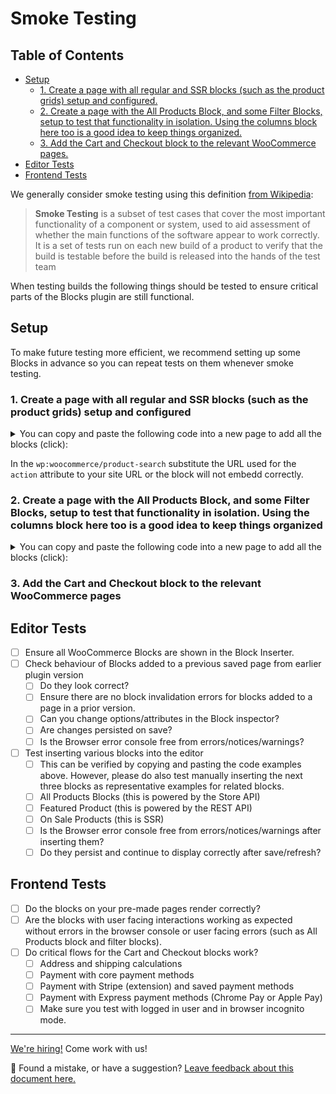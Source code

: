 # Smoke Testing <!-- omit in toc -->

## Table of Contents <!-- omit in toc -->

-   [Setup](#setup)
    -   [1. Create a page with all regular and SSR blocks (such as the product grids) setup and configured.](#1-create-a-page-with-all-regular-and-ssr-blocks-such-as-the-product-grids-setup-and-configured)
    -   [2. Create a page with the All Products Block, and some Filter Blocks, setup to test that functionality in isolation. Using the columns block here too is a good idea to keep things organized.](#2-create-a-page-with-the-all-products-block-and-some-filter-blocks-setup-to-test-that-functionality-in-isolation-using-the-columns-block-here-too-is-a-good-idea-to-keep-things-organized)
    -   [3. Add the Cart and Checkout block to the relevant WooCommerce pages.](#3-add-the-cart-and-checkout-block-to-the-relevant-woocommerce-pages)
-   [Editor Tests](#editor-tests)
-   [Frontend Tests](#frontend-tests)

We generally consider smoke testing using this definition [from Wikipedia](<https://href.li/?https://en.wikipedia.org/wiki/Smoke_testing_(software)>):

> **Smoke Testing** is a subset of test cases that cover the most important functionality of a component or system, used to aid assessment of whether the main functions of the software appear to work correctly. It is a set of tests run on each new build of a product to verify that the build is testable before the build is released into the hands of the test team

When testing builds the following things should be tested to ensure critical parts of the Blocks plugin are still functional.

## Setup

To make future testing more efficient, we recommend setting up some Blocks in advance so you can repeat tests on them whenever smoke testing.

### 1. Create a page with all regular and SSR blocks (such as the product grids) setup and configured

<details>
<summary>You can copy and paste the following code into a new page to add all the blocks (click):</summary>

```html
<!-- wp:woocommerce/featured-product {"editMode":false,"productId":15} -->
<!-- wp:button {"align":"center"} -->
<div class="wp-block-button aligncenter">
	<a
		class="wp-block-button__link"
		href="https://ephemeral-aljullu-20200929.atomicsites.blog/product/beanie/"
		>Shop now</a
	>
</div>
<!-- /wp:button -->
<!-- /wp:woocommerce/featured-product -->

<!-- wp:woocommerce/featured-category {"editMode":false,"categoryId":16} -->
<!-- wp:button {"align":"center"} -->
<div class="wp-block-button aligncenter">
	<a
		class="wp-block-button__link"
		href="https://ephemeral-aljullu-20200929.atomicsites.blog/product-category/clothing/"
		>Shop now</a
	>
</div>
<!-- /wp:button -->
<!-- /wp:woocommerce/featured-category -->

<!-- wp:woocommerce/handpicked-products {"editMode":false,"products":[15,32,16]} /-->

<!-- wp:woocommerce/product-best-sellers /-->

<!-- wp:woocommerce/product-top-rated /-->

<!-- wp:woocommerce/product-new /-->

<!-- wp:woocommerce/product-on-sale /-->

<!-- wp:woocommerce/product-category {"categories":[16]} /-->

<!-- wp:woocommerce/product-tag /-->

<!-- wp:woocommerce/products-by-attribute {"attributes":[{"id":22,"attr_slug":"pa_color"}],"editMode":false} /-->

<!-- wp:woocommerce/product-categories /-->

<!-- wp:woocommerce/product-categories {"isDropdown":true} /-->

<!-- wp:woocommerce/reviews-by-product {"editMode":false,"productId":15} -->
<div
	class="wp-block-woocommerce-reviews-by-product wc-block-reviews-by-product has-image has-name has-date has-rating has-content"
	data-image-type="reviewer"
	data-orderby="most-recent"
	data-reviews-on-page-load="10"
	data-reviews-on-load-more="10"
	data-show-load-more="true"
	data-show-orderby="true"
	data-product-id="15"
></div>
<!-- /wp:woocommerce/reviews-by-product -->

<!-- wp:woocommerce/reviews-by-category {"editMode":false,"categoryIds":[16]} -->
<div
	class="wp-block-woocommerce-reviews-by-category wc-block-reviews-by-category has-image has-name has-date has-rating has-content has-product-name"
	data-image-type="reviewer"
	data-orderby="most-recent"
	data-reviews-on-page-load="10"
	data-reviews-on-load-more="10"
	data-show-load-more="true"
	data-show-orderby="true"
	data-category-ids="16"
></div>
<!-- /wp:woocommerce/reviews-by-category -->

<!-- wp:woocommerce/all-reviews -->
<div
	class="wp-block-woocommerce-all-reviews wc-block-all-reviews has-image has-name has-date has-rating has-content has-product-name"
	data-image-type="reviewer"
	data-orderby="most-recent"
	data-reviews-on-page-load="10"
	data-reviews-on-load-more="10"
	data-show-load-more="true"
	data-show-orderby="true"
></div>
<!-- /wp:woocommerce/all-reviews -->

<!-- wp:woocommerce/product-search {"formId":"wc-block-product-search-0"} -->
<div class="wp-block-woocommerce-product-search">
	<div class="wc-block-product-search">
		<form
			role="search"
			method="get"
			action="https://ephemeral-aljullu-20200929.atomicsites.blog/"
		>
			<label
				for="wc-block-product-search-0"
				class="wc-block-product-search__label"
				>Search</label
			>
			<div class="wc-block-product-search__fields">
				<input
					type="search"
					id="wc-block-product-search-0"
					class="wc-block-product-search__field"
					placeholder="Search products…"
					name="s"
				/><input
					type="hidden"
					name="post_type"
					value="product"
				/><button
					type="submit"
					class="wc-block-product-search__button"
					label="Search"
				>
					<svg
						aria-hidden="true"
						role="img"
						focusable="false"
						class="dashicon dashicons-arrow-right-alt2"
						xmlns="http://www.w3.org/2000/svg"
						width="20"
						height="20"
						viewbox="0 0 20 20"
					>
						<path d="M6 15l5-5-5-5 1-2 7 7-7 7z"></path>
					</svg>
				</button>
			</div>
		</form>
	</div>
</div>
<!-- /wp:woocommerce/product-search -->
```

</details>

In the `wp:woocommerce/product-search` substitute the URL used for the `action` attribute to your site URL or the block will not embedd correctly.

### 2. Create a page with the All Products Block, and some Filter Blocks, setup to test that functionality in isolation. Using the columns block here too is a good idea to keep things organized

<details>
<summary>You can copy and paste the following code into a new page to add all the blocks (click):</summary>

```html
<!-- wp:columns -->
<div class="wp-block-columns">
	<!-- wp:column {"width":33.33} -->
	<div class="wp-block-column" style="flex-basis:33.33%">
		<!-- wp:woocommerce/price-filter -->
		<div
			class="wp-block-woocommerce-price-filter is-loading"
			data-showinputfields="true"
			data-showfilterbutton="false"
			data-heading="Filter by price"
			data-heading-level="3"
		>
			<span
				aria-hidden="true"
				class="wc-block-product-categories__placeholder"
			></span>
		</div>
		<!-- /wp:woocommerce/price-filter -->

		<!-- wp:woocommerce/attribute-filter {"attributeId":1,"heading":"Filter by Color","displayStyle":"dropdown"} -->
		<div
			class="wp-block-woocommerce-attribute-filter is-loading"
			data-attribute-id="1"
			data-show-counts="true"
			data-query-type="or"
			data-heading="Filter by Color"
			data-heading-level="3"
			data-display-style="dropdown"
		>
			<span
				aria-hidden="true"
				class="wc-block-product-attribute-filter__placeholder"
			></span>
		</div>
		<!-- /wp:woocommerce/attribute-filter -->

		<!-- wp:woocommerce/attribute-filter {"attributeId":2,"heading":"Filter by Size"} -->
		<div
			class="wp-block-woocommerce-attribute-filter is-loading"
			data-attribute-id="2"
			data-show-counts="true"
			data-query-type="or"
			data-heading="Filter by Size"
			data-heading-level="3"
		>
			<span
				aria-hidden="true"
				class="wc-block-product-attribute-filter__placeholder"
			></span>
		</div>
		<!-- /wp:woocommerce/attribute-filter -->

		<!-- wp:woocommerce/active-filters -->
		<div
			class="wp-block-woocommerce-active-filters is-loading"
			data-display-style="list"
			data-heading="Active filters"
			data-heading-level="3"
		>
			<span
				aria-hidden="true"
				class="wc-block-active-product-filters__placeholder"
			></span>
		</div>
		<!-- /wp:woocommerce/active-filters -->
	</div>
	<!-- /wp:column -->

	<!-- wp:column {"width":66.66} -->
	<div class="wp-block-column" style="flex-basis:66.66%">
		<!-- wp:woocommerce/all-products {"columns":3,"rows":3,"alignButtons":false,"contentVisibility":{"orderBy":true},"orderby":"date","layoutConfig":[["woocommerce/product-image"],["woocommerce/product-title"],["woocommerce/product-price"],["woocommerce/product-rating"],["woocommerce/product-button"]]} -->
		<div
			class="wp-block-woocommerce-all-products wc-block-all-products"
			data-attributes='{"alignButtons":false,"columns":3,"contentVisibility":{"orderBy":true},"isPreview":false,"layoutConfig":[["woocommerce/product-image"],["woocommerce/product-title"],["woocommerce/product-price"],["woocommerce/product-rating"],["woocommerce/product-button"]],"orderby":"date","rows":3}'
		></div>
		<!-- /wp:woocommerce/all-products -->
	</div>
	<!-- /wp:column -->
</div>
<!-- /wp:columns -->
```

</details>

### 3. Add the Cart and Checkout block to the relevant WooCommerce pages

## Editor Tests

-   [ ] Ensure all WooCommerce Blocks are shown in the Block Inserter.
-   [ ] Check behaviour of Blocks added to a previous saved page from earlier plugin version
    -   [ ] Do they look correct?
    -   [ ] Ensure there are no block invalidation errors for blocks added to a page in a prior version.
    -   [ ] Can you change options/attributes in the Block inspector?
    -   [ ] Are changes persisted on save?
    -   [ ] Is the Browser error console free from errors/notices/warnings?
-   [ ] Test inserting various blocks into the editor
    -   [ ] This can be verified by copying and pasting the code examples above. However, please do also test manually inserting the next three blocks as representative examples for related blocks.
    -   [ ] All Products Blocks (this is powered by the Store API)
    -   [ ] Featured Product (this is powered by the REST API)
    -   [ ] On Sale Products (this is SSR)
    -   [ ] Is the Browser error console free from errors/notices/warnings after inserting them?
    -   [ ] Do they persist and continue to display correctly after save/refresh?

## Frontend Tests

-   [ ] Do the blocks on your pre-made pages render correctly?
-   [ ] Are the blocks with user facing interactions working as expected without errors in the browser console or user facing errors (such as All Products block and filter blocks).
-   [ ] Do critical flows for the Cart and Checkout blocks work?
    -   [ ] Address and shipping calculations
    -   [ ] Payment with core payment methods
    -   [ ] Payment with Stripe (extension) and saved payment methods
    -   [ ] Payment with Express payment methods (Chrome Pay or Apple Pay)
    -   [ ] Make sure you test with logged in user and in browser incognito mode.

<!-- FEEDBACK -->

---

[We're hiring!](https://woocommerce.com/careers/) Come work with us!

🐞 Found a mistake, or have a suggestion? [Leave feedback about this document here.](https://github.com/woocommerce/woocommerce-gutenberg-products-block/issues/new?assignees=&labels=type%3A+documentation&template=--doc-feedback.md&title=Feedback%20on%20./docs/testing/smoke-testing.md)

<!-- /FEEDBACK -->
